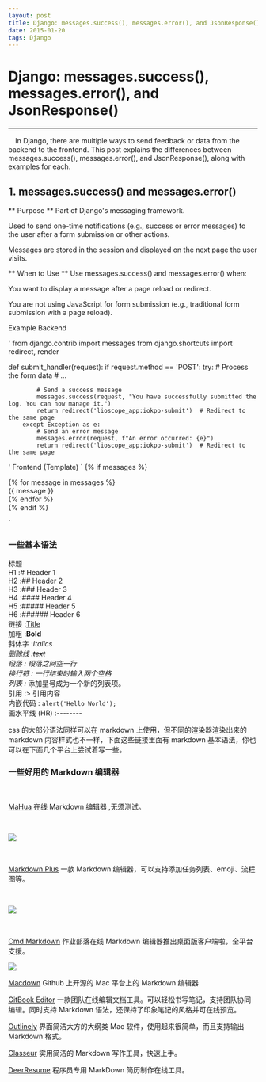 ```yaml
---
layout: post
title: Django: messages.success(), messages.error(), and JsonResponse()
date: 2015-01-20 
tags: Django   
---
```



# Django: messages.success(), messages.error(), and JsonResponse()
--------

　In Django, there are multiple ways to send feedback or data from the backend to the frontend. This post explains the differences between messages.success(), messages.error(), and JsonResponse(), along with examples for each.

## 1. messages.success() and messages.error()

** Purpose ** 
Part of Django's messaging framework.

Used to send one-time notifications (e.g., success or error messages) to the user after a form submission or other actions.

Messages are stored in the session and displayed on the next page the user visits.

** When to Use **
Use messages.success() and messages.error() when:

You want to display a message after a page reload or redirect.

You are not using JavaScript for form submission (e.g., traditional form submission with a page reload).

Example
Backend

'
from django.contrib import messages
from django.shortcuts import redirect, render

def submit_handler(request):
    if request.method == 'POST':
        try:
            # Process the form data
            # ...

            # Send a success message
            messages.success(request, "You have successfully submitted the log. You can now manage it.")
            return redirect('lioscope_app:iokpp-submit')  # Redirect to the same page
        except Exception as e:
            # Send an error message
            messages.error(request, f"An error occurred: {e}")
            return redirect('lioscope_app:iokpp-submit')  # Redirect to the same page
'
Frontend (Template)
`
{% if messages %}
    <div class="messages">
        {% for message in messages %}
            <div class="alert {% if message.tags %}alert-{{ message.tags }}{% endif %}">
                {{ message }}
            </div>
        {% endfor %}
    </div>
{% endif %}


`    


### 一些基本语法

标题            
H1 :# Header 1            
H2 :## Header 2           
H3 :### Header 3           
H4 :#### Header 4           
H5 :##### Header 5            
H6 :###### Header 6      
链接 :[Title](URL)        
加粗 :**Bold**        
斜体字 :*Italics*         
*删除线 :~~text~~          
段落 : 段落之间空一行           
换行符 : 一行结束时输入两个空格           
列表 :* 添加星号成为一个新的列表项。          
引用 :> 引用内容               
内嵌代码 : `alert('Hello World');`        
画水平线 (HR) :--------          
           

css 的大部分语法同样可以在 markdown 上使用，但不同的渲染器渲染出来的 markdown 内容样式也不一样，下面这些链接里面有 markdown 基本语法，你也可以在下面几个平台上尝试着写一些。

### 一些好用的 Markdown 编辑器

<br />

[MaHua](http://mahua.jser.me/?utm_source=mindstore.io) 在线 Markdown 编辑器 ,无须测试。


<br />

![](/images/posts/markdown/image1.png)

<br />

[Markdown Plus](http://mdp.tylingsoft.com/) 一款 Markdown 编辑器，可以支持添加任务列表、emoji、流程图等。

<br />

![](/images/posts/markdown/image2.png)

<br />

[Cmd Markdown](https://www.zybuluo.com/cmd/?utm_source=mindstore.io) 作业部落在线 Markdown 编辑器推出桌面版客户端啦，全平台支援。

![](/images/posts/markdown/image3.png)

[Macdown](https://github.com/MacDownApp/macdown) Github 上开源的 Mac 平台上的 Markdown 编辑器

[GitBook Editor](https://www.gitbook.com/editor?utm_source=mindstore.io) 一款团队在线编辑文档工具。可以轻松书写笔记，支持团队协同编辑。同时支持 Markdown 语法，还保持了印象笔记的风格并可在线预览。


[Outlinely](http://www.glamdevelopment.com/outlinely?utm_source=mindstore.io) 界面简洁大方的大纲类 Mac 软件，使用起来很简单，而且支持输出 Markdown 格式。


[Classeur](http://classeur.io/?utm_source=mindstore.io) 实用简洁的 Markdown 写作工具，快速上手。


[DeerResume](https://github.com/geekcompany/DeerResume?utm_source=mindstore.io) 程序员专用 MarkDown 简历制作在线工具。                

<br>

